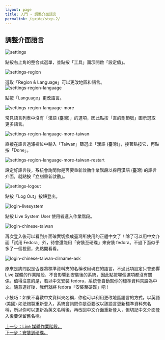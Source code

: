 ```yaml
---
layout: page
title: 入門 - 調整介面語言
permalink: /guide/step-2/
---
```


## 調整介面語言
![settings](http://2.bp.blogspot.com/-G6JTlMv0gjQ/UsPn2ufP7WI/AAAAAAAADFA/1_QqNVjASpg/s1600/fedora20-settings.png)

點按右上角的整合式選單，並點按「工具」圖示開啟「設定值」。

![settings-region](http://2.bp.blogspot.com/-IHE7LzYROMY/UsPnpIzJvxI/AAAAAAAADAw/_ULnEKaKDuU/s1600/fedora20-Settings-region.png)

選取「Region &amp; Language」可以更改地區和語言。
![settings-region-language](http://3.bp.blogspot.com/-n_jcOKQSNv8/UsPnozd8Y5I/AAAAAAAADAs/QSdfBSTP49w/s1600/fedora20-Settings-region-language.png)

點按「Language」更改語言。

![settings-region-language-more](http://2.bp.blogspot.com/-Wt0EQQuVCjQ/UsPnousKciI/AAAAAAAADAo/uUKnw7ZgiEQ/s1600/fedora20-Settings-region-language-more.png)

常見語言列表中沒有「漢語 (臺灣)」的選項，因此點按「直的刪節號」圖示選取更多語言。

![settings-region-language-more-taiwan](http://4.bp.blogspot.com/-lL73y6-TCNI/UsPnnkE8_HI/AAAAAAAADAQ/6yQzKzN3C0Y/s1600/fedora20-Settings-region-language-more-taiwan.png)

直接在語言過濾欄位中輸入「Taiwan」篩選出「漢語 (臺灣)」，接著點按它，再點按「Done」。

![settings-region-language-more-taiwan-restart](http://3.bp.blogspot.com/-5b9FS0BR4JI/UsPnnuWkm5I/AAAAAAAADAY/3pFI7FxFcU0/s1600/fedora20-Settings-region-language-more-taiwan-restart.png)

設定好語言後，系統會詢問你是否要重新啟動作業階段以採用漢語 (臺灣) 的語言介面，就點按「立刻重新啟動」。

![settings-logout](http://4.bp.blogspot.com/-qJi0g_7DMs8/UsPnnXzkyLI/AAAAAAAADAU/sHafiH8M6JU/s1600/fedora20-Settings-logout.png)

點按「Log Out」按鈕登出。

![login-livesystem](http://3.bp.blogspot.com/-TLqHZBEF0UQ/UsPn1tKbE8I/AAAAAAAADEs/OdhJ2JnjgJk/s1600/fedora20-login-livesystem.png)

點按 Live System User 使用者進入作業階段。

![login-chinese-taiwan](http://4.bp.blogspot.com/-A4g4UizcYMA/UsPn1e0cYNI/AAAAAAAADEw/kc9VX2rffpY/s1600/fedora20-login-chinese-taiwan.png)

再次登入後可以看到介面確實切換成臺灣所使用的正體中文了！除了可以用中文介面「試用 Fedora」外，待會還能用「安裝至硬碟」來安裝 fedora。不過下面似乎多了一個視窗，先點開看看。


![login-chinese-taiwan-dirname-ask](http://2.bp.blogspot.com/-8skL3PnD0BI/UsPn1G0F7kI/AAAAAAAADEo/Iuu3F2iV9Vk/s1600/fedora20-login-chinese-taiwan-dirname-ask.png)


原來是詢問說是否要將標準資料夾的名稱改用現在的語言，不過此項設定只會影響 Live 媒體的作業階段，不會影響到安裝後的系統，因此點按哪個選項都沒有關係。值得注意的是，若以中文安裝 fedora，系統會自動幫你的標準資料夾設為中文。隨意選好後，我們就將 fedora「安裝至硬碟」吧！

小技巧：如果不喜歡中文資料夾名稱，你也可以利用更改地區語言的方式，以英語 (美國) 如法炮製重新登入，系統會詢問你是否要改以該語言更新標準資料夾名稱，所以你可以更新為英文名稱後，再改回中文介面重新登入，但切記中文介面登入後要保留舊名稱。


<div class="switch">
  <div>
    <div><a href="/guide/step-1/">上一步：Live 媒體作業階段。</a></div>
    <div><a href="/guide/step-3/">下一步：安裝到硬碟。</a></div>
  </div>
</div>
